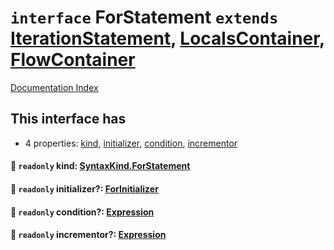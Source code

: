 # `interface` ForStatement `extends` [IterationStatement](../private.interface.IterationStatement/README.md), [LocalsContainer](../private.interface.LocalsContainer/README.md), [FlowContainer](../private.interface.FlowContainer/README.md)

[Documentation Index](../README.md)

## This interface has

- 4 properties:
[kind](#-readonly-kind-syntaxkindforstatement),
[initializer](#-readonly-initializer-forinitializer),
[condition](#-readonly-condition-expression),
[incrementor](#-readonly-incrementor-expression)


#### 📄 `readonly` kind: [SyntaxKind.ForStatement](../private.enum.SyntaxKind/README.md#forstatement--248)



#### 📄 `readonly` initializer?: [ForInitializer](../private.type.ForInitializer/README.md)



#### 📄 `readonly` condition?: [Expression](../private.interface.Expression/README.md)



#### 📄 `readonly` incrementor?: [Expression](../private.interface.Expression/README.md)



